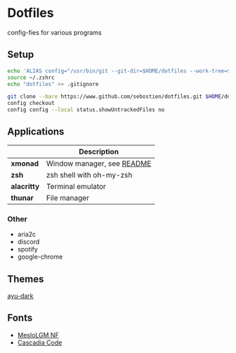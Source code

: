 # Dotfiles

config-fies for various programs

## Setup

```bash
echo 'ALIAS config="/usr/bin/git --git-dir=$HOME/dotfiles --work-tree=$HOME"' >> $HOME/.zshrc
source ~/.zshrc
echo "dotfiles" >> .gitignore
```

```bash
git clone --bare https://www.github.com/sebostien/dotfiles.git $HOME/dotfiles
config checkout
config config --local status.showUntrackedFiles no
```

## Applications

|                 | Description                                 |
|-----------------|---------------------------------------------|
| **xmonad**      | Window manager, see [README][xmonad]        |
| **zsh**         | zsh shell with oh-my-zsh                    |
| **alacritty**   | Terminal emulator                           |
| **thunar**      | File manager                                |

[xmonad]: https://github.com/sebostien/dotfiles/blob/master/.xmonad/README.md

### Other

- aria2c
- discord
- spotify
- google-chrome

## Themes

[ayu-dark](https://github.com/ayu-theme/ayu-colors)

## Fonts

- [MesloLGM NF](https://github.com/ryanoasis/nerd-fonts/releases/)
- [Cascadia Code](https://github.com/microsoft/cascadia-code/releases)
